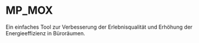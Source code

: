 # MP_MOX
Ein einfaches Tool zur Verbesserung der Erlebnisqualität und Erhöhung der Energieeffizienz in Büroräumen.
